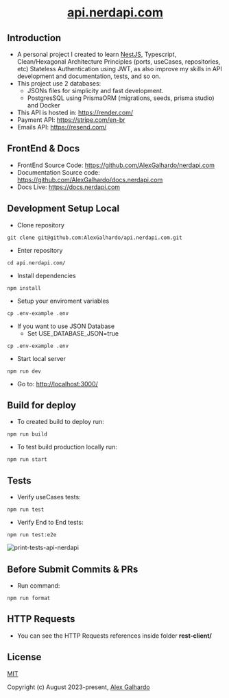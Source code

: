 <div align="center">
 <h1 align="center"><a href="https://api.nerdapi.com/" target="_blank">api.nerdapi.com</a></h1>
</div>

## Introduction

* A personal project I created to learn [NestJS](https://nestjs.com/), Typescript, Clean/Hexagonal Architecture Principles (ports, useCases, repositories, etc) Stateless Authentication using JWT, as also improve my skills in API development and documentation, tests, and so on.
* This project use 2 databases:
  * JSONs files for simplicity and fast development.
  * PostgresSQL using PrismaORM (migrations, seeds, prisma studio) and Docker
* This API is hosted in: <https://render.com/>
* Payment API: <https://stripe.com/en-br>
* Emails API: <https://resend.com/>

## FrontEnd & Docs

* FrontEnd Source Code: <https://github.com/AlexGalhardo/nerdapi.com>
* Documentation Source code: <https://github.com/AlexGalhardo/docs.nerdapi.com>
* Docs Live: <https://docs.nerdapi.com>

## Development Setup Local

* Clone repository

<!---->

    git clone git@github.com:AlexGalhardo/api.nerdapi.com.git

* Enter repository

<!---->

    cd api.nerdapi.com/

* Install dependencies

<!---->

    npm install

* Setup your enviroment variables

<!---->

    cp .env-example .env

* If you want to use JSON Database
  * Set USE\_DATABASE\_JSON=true

<!---->

    cp .env-example .env

* Start local server

<!---->

    npm run dev

* Go to: <http://localhost:3000/>

## Build for deploy

* To created build to deploy run:

<!---->

    npm run build

* To test build production locally run:

<!---->

    npm run start

## Tests

* Verify useCases tests:

<!---->

    npm run test

* Verify End to End tests:

<!---->

    npm run test:e2e

![print-tests-api-nerdapi](https://github.com/AlexGalhardo/api.nerdapi.com/assets/19540357/c9fe9b9a-2a17-4612-bb85-3ab06d1467bc)

## Before Submit Commits & PRs

* Run command:

<!---->

    npm run format

<!---->

## HTTP Requests

* You can see the HTTP Requests references inside folder **rest-client/**

## License

[MIT](http://opensource.org/licenses/MIT)

Copyright (c) August 2023-present, [Alex Galhardo](https://github.com/AlexGalhardo)
